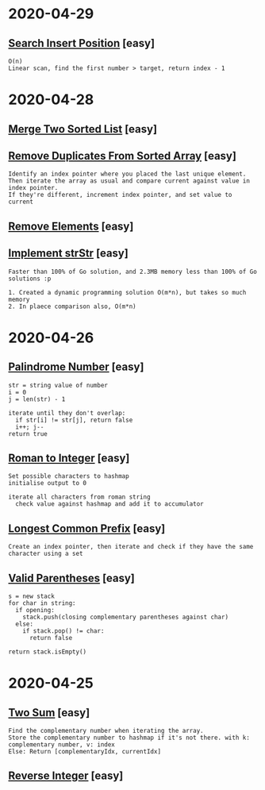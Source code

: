 # 2020-04-29
## [Search Insert Position](https://leetcode.com/problems/search-insert-position) [easy]
```
O(n)
Linear scan, find the first number > target, return index - 1
```

# 2020-04-28
## [Merge Two Sorted List](https://leetcode.com/problems/merge-two-sorted-lists/submissions/) [easy]

## [Remove Duplicates From Sorted Array](https://leetcode.com/problems/remove-duplicates-from-sorted-array/) [easy]
```
Identify an index pointer where you placed the last unique element.
Then iterate the array as usual and compare current against value in index pointer.
If they're different, increment index pointer, and set value to current
```

## [Remove Elements](https://leetcode.com/problems/remove-element) [easy]

## [Implement strStr](https://leetcode.com/problems/implement-strstr/) [easy]
```
Faster than 100% of Go solution, and 2.3MB memory less than 100% of Go solutions :p

1. Created a dynamic programming solution O(m*n), but takes so much memory
2. In plaece comparison also, O(m*n)
```

# 2020-04-26
## [Palindrome Number](https://leetcode.com/problems/palindrome-number/) [easy]
```
str = string value of number
i = 0
j = len(str) - 1

iterate until they don't overlap:
  if str[i] != str[j], return false
  i++; j--
return true
```

## [Roman to Integer](https://leetcode.com/problems/roman-to-integer/) [easy]
```
Set possible characters to hashmap
initialise output to 0

iterate all characters from roman string
  check value against hashmap and add it to accumulator
```

## [Longest Common Prefix](https://leetcode.com/problems/longest-common-prefix/) [easy]
```
Create an index pointer, then iterate and check if they have the same character using a set
```

## [Valid Parentheses](https://leetcode.com/problems/valid-parentheses/) [easy]
```
s = new stack
for char in string:
  if opening:
    stack.push(closing complementary parentheses against char)
  else:
    if stack.pop() != char:
      return false

return stack.isEmpty()
```

# 2020-04-25
## [Two Sum](https://leetcode.com/problems/two-sum/) [easy]
```
Find the complementary number when iterating the array.
Store the complementary number to hashmap if it's not there. with k: complementary number, v: index
Else: Return [complementaryIdx, currentIdx]
```

## [Reverse Integer](https://leetcode.com/problems/reverse-integer/) [easy]
```
```


